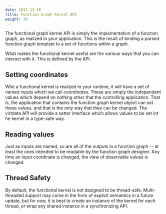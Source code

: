 ```yaml
---
date: 2017-12-16
title: Function Graph Kernel API       
weight: 36
---
```


The functional graph kernel API is simply the implementation of a function
graph, as realized in your application. This is the result of binding a parsed
function graph template to a set of functions within a graph.

What makes the functional kernel useful are the various ways that you can
interact with it. This is defined by the API.

## Setting coordinates

Whe a functional kernel is realized in your runtime, it will have a set of named
inputs which we call *coordinates*. These are simply the independent values
which depend on nothing other that the controlling application. That is, the
application that contains the function graph kernel object can set these values,
and that is the only way that they can be changed. The virtdata API will provide
a setter interface which allows values to be set int he kernel in a type-safe
way.

## Reading values

Just as inputs are named, so are all of the outputs in a function graph -- at
least the ones intended to be readable by the function graph designer. Any time
an input coordinate is changed, the view of observable values is changed.

## Thread Safety

By default, the functional kernel is not designed to be thread-safe.
Multi-threaded support may come in the form of explicit semantics in a future
update, but for now, it is best to create an instance of the kernel for each
thread, *or* wrap any shared instance in a synchronizing API.

